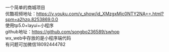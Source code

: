 一个简单的商城项目
<br/>
优酷视频地址：https://v.youku.com/v_show/id_XMzgxMjc0NTY2NA==.html?spm=a2hzp.8253869.0.0
<br/>
使用tp5.0+layui+小程序
<br/>
github地址：https://github.com/songbo236589/swhop
<br/>
wx_web中存放的是小程序端代码
<br/>
有问题可加微信18092444782